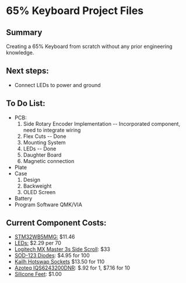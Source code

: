 # 65% Keyboard Project Files
## Summary
  Creating a 65% Keyboard from scratch without any prior engineering knowledge.

## Next steps:
  * Connect LEDs to power and ground



## To Do List:
* PCB:
  1. Side Rotary Encoder Implementation -- Incorporated component, need to integrate wiring
  2. Flex Cuts -- Done
  3. Mounting System
  4. LEDs                               -- Done
  5. Daughter Board
  6. Magnetic connection
* Plate
* Case
  1. Design
  2. Backweight
  3. OLED Screen
* Battery
* Program Software QMK/VIA


## Current Component Costs:

* [STM32WB5MMG:](https://www.mouser.com/ProductDetail/STMicroelectronics/STM32WB5MMGH6TR?qs=DPoM0jnrROVhTOz01VaBhQ%3D%3D) $11.46
* [LEDs:](https://www.aliexpress.us/item/2251832648616581.html?gatewayAdapt=glo2usa4itemAdapt) $2.29 per 70
* [Logitech MX Master 3s Side Scroll](https://www.aliexpress.us/item/3256805736389448.html?spm=a2g0o.order_list.order_list_main.5.6ac41802afgPFI&gatewayAdapt=glo2usa): $33
* [SOD-123 Diodes](https://www.adafruit.com/product/5099): $4.95 for 100
* [Kailh Hotswap Sockets](https://cannonkeys.com/products/kailh-mx-hotswap-sockets?variant=40866971091055) $13.50 for 110
* [Azoteq IQS6243200DNR](https://www.mouser.com/ProductDetail/BI-Technologies-TT-Electronics/EN05VS1212NHH?qs=QNEnbhJQKvbP2E/Jiw9/dw%3D%3D&utm_source=netcomponents&utm_medium=aggregator&utm_campaign=EN05VS1212NHH&utm_content=TT%20Electronics): $.92 for 1, $7.16 for 10
* [Silicone Feet](https://kbdfans.com/products/rubber-feet-pads-hemispherical-shape-eva-silicone-anti-slip?variant=34477878739083): $1.00
